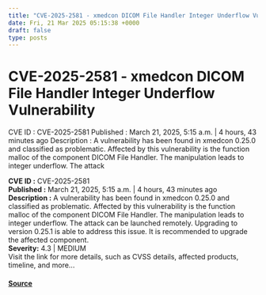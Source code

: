 ```yaml
---
title: "CVE-2025-2581 - xmedcon DICOM File Handler Integer Underflow Vulnerability"
date: Fri, 21 Mar 2025 05:15:38 +0000
draft: false
type: posts
---
```

# CVE-2025-2581 - xmedcon DICOM File Handler Integer Underflow Vulnerability





 CVE ID : CVE-2025-2581 Published : March 21, 2025, 5:15 a.m. | 4 hours, 43 minutes ago Description : A vulnerability has been found in xmedcon 0.25.0 and classified as problematic. Affected by this vulnerability is the function malloc of the component DICOM File Handler. The manipulation leads to integer underflow. The attack

**CVE ID :** CVE-2025-2581  
**Published :** March 21, 2025, 5:15 a.m. | 4 hours, 43 minutes ago  
**Description :** A vulnerability has been found in xmedcon 0.25.0 and classified as problematic. Affected by this vulnerability is the function malloc of the component DICOM File Handler. The manipulation leads to integer underflow. The attack can be launched remotely. Upgrading to version 0.25.1 is able to address this issue. It is recommended to upgrade the affected component.  
**Severity:** 4.3 | MEDIUM  
Visit the link for more details, such as CVSS details, affected products, timeline, and more...

#### [Source](https://cvefeed.io/vuln/detail/CVE-2025-2581)

